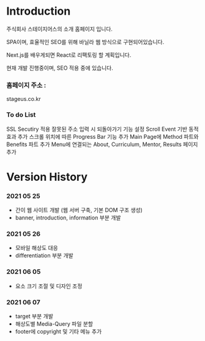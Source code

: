 # Introduction
주식회사 스테이지어스의 소개 홈페이지 입니다.

SPA이며, 효율적인 SEO를 위해 바닐라 웹 방식으로 구현되어있습니다.

Next.js를 배우게되면 React로 리팩토링 할 계획입니다.

현재 개발 진행중이며, SEO 적용 중에 있습니다.

### 홈페이지 주소 : 
stageus.co.kr

### To do List
SSL Secutiry 적용
잘못된 주소 입력 시 되돌아가기 기능 설정
Scroll Event 기반 동적 효과 추가
스크롤 위치에 따른 Progress Bar 기능 추가
Main Page에 Method 파트와 Benefits 파트 추가
Menu에 연결되는 About, Curriculum, Mentor, Results 페이지 추가

# Version History

### 2021 05 25
- 간이 웹 사이트 개발 (웹 서버 구축, 기본 DOM 구조 생성)
- banner, introduction, information 부분 개발

### 2021 05 26
- 모바일 해상도 대응
- differentiation 부분 개발

### 2021 06 05
- 요소 크기 조절 및 디자인 조정

### 2021 06 07
- target 부분 개발
- 해상도별 Media-Query 파일 분할
- footer에 copyright 및 기타 메뉴 추가
